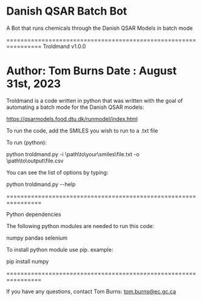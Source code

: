 # Danish QSAR Batch Bot
 A Bot that runs chemicals through the Danish QSAR Models in batch mode

================================================================
Troldmand v1.0.0

Author: Tom Burns
Date  : August 31st, 2023
================================================================

Troldmand is a code written in python that was written with the
goal of automating a batch mode for the Danish QSAR models:

https://qsarmodels.food.dtu.dk/runmodel/index.html

To run the code, add the SMILES you wish to run to a .txt file


To run (python):

python troldmand.py -i \path\to\your\smiles\file.txt -o \path\to\output\file.csv

You can see the list of options by typing:

python troldmand.py --help

================================================================

Python dependencies

The following python modules are needed to run this code:

numpy
pandas
selenium

To install python module use pip. example:

pip install numpy

================================================================

If you have any questions, contact Tom Burns: tom.burns@ec.gc.ca
